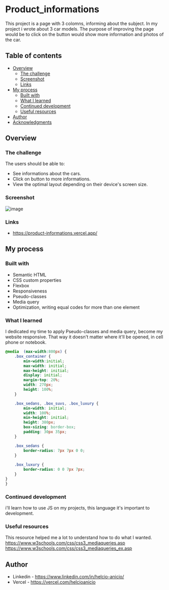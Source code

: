 # Product_informations
This project is a page with 3 colomns, informing about the subject. In my project i wrote about 3 car models.
The purpose of improving the page would be to click on the button would show more information and photos of the car.


## Table of contents

- [Overview](#overview)
  - [The challenge](#the-challenge)
  - [Screenshot](#screenshot)
  - [Links](#links)
- [My process](#my-process)
  - [Built with](#built-with)
  - [What I learned](#what-i-learned)
  - [Continued development](#continued-development)
  - [Useful resources](#useful-resources)
- [Author](#author)
- [Acknowledgments](#acknowledgments)


## Overview


### The challenge

The users should be able to:
- See informations about the cars.
- Click on button to more informations.
- View the optimal layout depending on their device's screen size.

### Screenshot
![image](https://user-images.githubusercontent.com/117602073/213932536-43a762f9-e5f1-4385-8b1d-f46c96dffbdf.png)

### Links

- https://product-informations.vercel.app/


## My process

### Built with

- Semantic HTML 
- CSS custom properties
- Flexbox
- Responsiveness
- Pseudo-classes
- Media query
- Optimization, writing equal codes for more than one element

### What I learned

I dedicated my time to apply Pseudo-classes and media query, become my website responsive.
That way it doesn't matter where it'll be opened, in cell phone or notebook.

```CSS
@media  (max-width:800px) {
    .box_container {
        min-width:initial;
        max-width: initial;
        max-height: initial;
        display: initial;
        margin-top: 20%;
        width: 270px;
        height: 100%;
    }

    .box_sedans, .box_suvs, .box_luxury {
        min-width: initial;
        width: 100%;
        min-height: initial;
        height: 380px;
        box-sizing: border-box;
        padding: 30px 35px;
    }

    .box_sedans {
        border-radius: 7px 7px 0 0;
    }
    
    .box_luxury {
        border-radius: 0 0 7px 7px;
    }
}
}
```

### Continued development

i'll learn how to use JS on my projects, this language it's important to development.

### Useful resources

This resource helped me a lot to understand how to do what I wanted.
https://www.w3schools.com/css/css3_mediaqueries.asp
https://www.w3schools.com/css/css3_mediaqueries_ex.asp

## Author

- Linkedin - https://www.linkedin.com/in/helcio-anicio/ 
- Vercel - https://vercel.com/helcioanicio


<!-- ## Acknowledgments -->